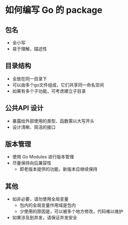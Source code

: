 # 如何编写 Go 的 package

## 包名
* 全小写
* 易于理解，描述性

## 目录结构
* 全放在同一目录下
* 可以由多个go文件组成，它们共享同一命名空间
* 如果有多个子功能，可考虑建立子目录

## 公共API 设计
* 暴露给外部使用的类型、函数需以大写开头
* 设计清晰、简洁的接口

## 版本管理
* 使用 Go Modules 进行版本管理
* 尽量保持向后兼容性
    * 即老版本提供的功能，新版本应继续保持

## 其他
* 如非必要，请勿使用全局变量
    * 包内的全局变量作用域是包内
    * 少使用的原因是，可以被多个地方修改，代码难以维护
* 如果涉及到并发，请保证并发安全